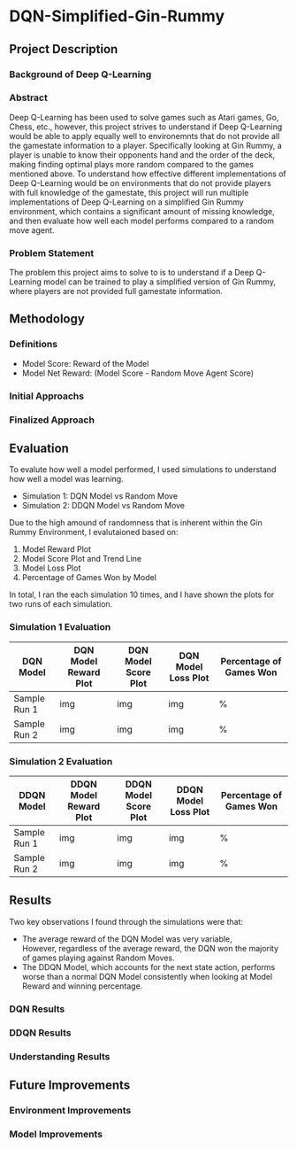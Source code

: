 # DQN-Simplified-Gin-Rummy

## Project Description

### Background of Deep Q-Learning

### Abstract

Deep Q-Learning has been used to solve games such as Atari games, Go, Chess, etc., however, this project strives to understand if Deep Q-Learning would be able to apply equally well to environemnts that do not provide all the gamestate information to a player. Specifically looking at Gin Rummy, a player is unable to know their opponents hand and the order of the deck, making finding optimal plays more random compared to the games mentioned above. To understand how effective different implementations of Deep Q-Learning would be on environments that do not provide players with full knowledge of the gamestate, this project will run multiple implementations of Deep Q-Learning on a simplified Gin Rummy environment, which contains a significant amount of missing knowledge, and then evaluate how well each model performs compared to a random move agent.

### Problem Statement

The problem this project aims to solve to is to understand if a Deep Q-Learning model can be trained to play a simplified version of Gin Rummy, where players are not provided full gamestate information. 

## Methodology

### Definitions

- Model Score: Reward of the Model
- Model Net Reward: (Model Score - Random Move Agent Score)

### Initial Approachs

### Finalized Approach

## Evaluation

To evalute how well a model performed, I used simulations to understand how well a model was learning.

- Simulation 1: DQN Model vs Random Move 
- Simulation 2: DDQN Model vs Random Move

Due to the high amound of randomness that is inherent within the Gin Rummy Environment, I evalutaioned based on:

1. Model Reward Plot
2. Model Score Plot and Trend Line
3. Model Loss Plot
4. Percentage of Games Won by Model

In total, I ran the each simulation 10 times, and I have shown the plots for two runs of each simulation.

### Simulation 1 Evaluation

| DQN Model | DQN Model Reward Plot | DQN Model Score Plot | DQN Model Loss Plot | Percentage of Games Won |
| --- | --- | --- | --- | --- |
| Sample Run 1 | img  | img  | img | %  | 
| Sample Run 2  | img | img  | img | %  | 

### Simulation 2 Evaluation

| DDQN Model | DDQN Model Reward Plot | DDQN Model Score Plot | DDQN Model Loss Plot | Percentage of Games Won |
| --- | --- | --- | --- | --- |
| Sample Run 1 | img  | img  | img | %  | 
| Sample Run 2  | img | img  | img | %  | 

## Results

Two key observations I found through the simulations were that:
- The average reward of the DQN Model was very variable, <br/> However, regardless of the average reward, the DQN won the majority of games playing against Random Moves.
- The DDQN Model, which accounts for the next state action, performs worse than a normal DQN Model consistently when looking at Model Reward and winning percentage.

### DQN Results

### DDQN Results

### Understanding Results

## Future Improvements

### Environment Improvements

### Model Improvements


